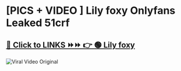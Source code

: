 
 # [PICS + VIDEO ] Lily foxy Onlyfans Leaked 51crf

## <h2><a href="https://clipsfans.com/Lily_foxy&ref=git">🔗 Click to LINKS ⏩⏩ 👉 🟢 Lily foxy </a></h2>

<a href="https://clipsfans.com/Lily_foxy&ref=git" rel="nofollow" data-target="animated-image.originalLink"><img src="https://i.ibb.co.com/xMMVF88/686577567.gif" alt="Viral Video Original" style="max-width: 100%; display: inline-block;" data-target="animated-image.originalImage"></a>

